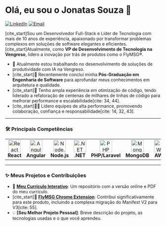 # Olá, eu sou o Jonatas Souza 👋

<a href="https://www.linkedin.com/in/joonatassouza/"><img src="https://img.shields.io/badge/LinkedIn-0077B5?style=for-the-badge&logo=linkedin&logoColor=white" alt="LinkedIn"/></a>
<a href="mailto:jonatasfelipe2@hotmail.com"><img src="https://img.shields.io/badge/Email-0078D4?style=for-the-badge&logo=microsoft-outlook&logoColor=white" alt="Email"/></a>

[cite_start]Sou um Desenvolvedor Full-Stack e Líder de Tecnologia com mais de 10 anos de experiência, apaixonado por transformar problemas complexos em soluções de software elegantes e eficientes. [cite_start]Atualmente, como **VP de Desenvolvimento de Tecnologia na Vengreso**, lidero a inovação por trás de produtos como o FlyMSG®.

- 🔭 Atualmente estou trabalhando no desenvolvimento de soluções de produtividade com IA na Vengreso.
- [cite_start]🌱 Recentemente concluí minha **Pós-Graduação em Engenharia de Software**  para aprofundar meus conhecimentos em arquitetura e qualidade.
- [cite_start]🚀 Tenho ampla experiência em otimização de código, tendo liderado a refatoração de centenas de milhares de linhas de código para melhorar performance e escalabilidade[cite: 34, 44].
- [cite_start]👨‍💻 Lidero equipes de alta performance, promovendo colaboração, confiança e responsabilidade[cite: 14, 32, 43].

---

### 🛠️ Principais Competências

<table>
  <tr>
    <td align="center" width="120">
      <img src="https://cdn.jsdelivr.net/gh/devicons/devicon/icons/react/react-original.svg" width="40" height="40" alt="React" />
      <br><strong>React</strong>
    </td>
    <td align="center" width="120">
      <img src="https://cdn.jsdelivr.net/gh/devicons/devicon/icons/angularjs/angularjs-original.svg" width="40" height="40" alt="Angular" />
      <br><strong>Angular</strong>
    </td>
    <td align="center" width="120">
      <img src="https://cdn.jsdelivr.net/gh/devicons/devicon/icons/nodejs/nodejs-original.svg" width="40" height="40" alt="Node.js" />
      <br><strong>Node.js</strong>
    </td>
    <td align="center" width="120">
      <img src="https://cdn.jsdelivr.net/gh/devicons/devicon/icons/dotnetcore/dotnetcore-original.svg" width="40" height="40" alt=".NET" />
      <br><strong>.NET</strong>
    </td>
    <td align="center" width="120">
      <img src="https://cdn.jsdelivr.net/gh/devicons/devicon/icons/php/php-original.svg" width="40" height="40" alt="PHP" />
      <br><strong>PHP/Laravel</strong>
    </td>
    <td align="center" width="120">
      <img src="https://cdn.jsdelivr.net/gh/devicons/devicon/icons/mongodb/mongodb-original.svg" width="40" height="40" alt="MongoDB" />
      <br><strong>MongoDB</strong>
    </td>
     <td align="center" width="120">
      <img src="https://cdn.jsdelivr.net/gh/devicons/devicon/icons/amazonwebservices/amazonwebservices-original.svg" width="40" height="40" alt="AWS" />
      <br><strong>AWS</strong>
    </td>
  </tr>
</table>

---

### ✨ Meus Projetos e Contribuições

- 📄 **[Meu Currículo Interativo](LINK_PARA_SEU_REPOSITORIO_DE_CURRICULO)**: Um repositório com a versão online e PDF do meu currículo.
- [cite_start]🚀 **[FlyMSG Chrome Extension](LINK_PARA_UM_ARTIGO_OU_SITE)**: Contribuí significativamente para este produto, incluindo a complexa migração do Manifest V2 para V3[cite: 55].
- 💡 **[Seu Melhor Projeto Pessoal]**: Breve descrição do projeto, as tecnologias usadas e o que você aprendeu.
